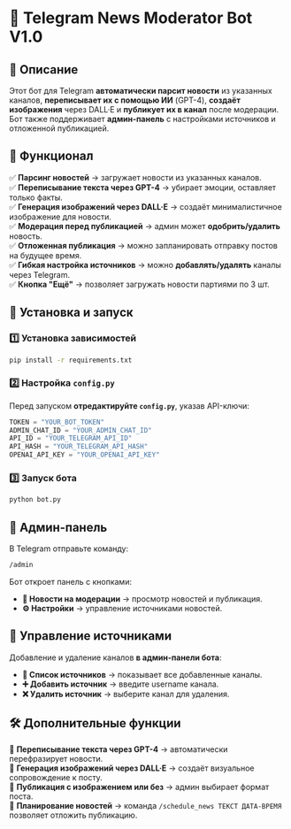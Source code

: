 
# 📰 Telegram News Moderator Bot V1.0

## 📌 Описание
Этот бот для Telegram **автоматически парсит новости** из указанных каналов, **переписывает их с помощью ИИ** (GPT-4), **создаёт изображения** через DALL·E и **публикует их в канал** после модерации. Бот также поддерживает **админ-панель** с настройками источников и отложенной публикацией.

## 🎯 Функционал
✅ **Парсинг новостей** → загружает новости из указанных каналов.  
✅ **Переписывание текста через GPT-4** → убирает эмоции, оставляет только факты.  
✅ **Генерация изображений через DALL·E** → создаёт минималистичное изображение для новости.  
✅ **Модерация перед публикацией** → админ может **одобрить/удалить** новость.  
✅ **Отложенная публикация** → можно запланировать отправку постов на будущее время.  
✅ **Гибкая настройка источников** → можно **добавлять/удалять** каналы через Telegram.  
✅ **Кнопка "Ещё"** → позволяет загружать новости партиями по 3 шт.  

## 🚀 Установка и запуск
### 1️⃣ Установка зависимостей
```bash
pip install -r requirements.txt
```

### 2️⃣ Настройка `config.py`
Перед запуском **отредактируйте `config.py`**, указав API-ключи:
```python
TOKEN = "YOUR_BOT_TOKEN"
ADMIN_CHAT_ID = "YOUR_ADMIN_CHAT_ID"
API_ID = "YOUR_TELEGRAM_API_ID"
API_HASH = "YOUR_TELEGRAM_API_HASH"
OPENAI_API_KEY = "YOUR_OPENAI_API_KEY"
```

### 3️⃣ Запуск бота
```bash
python bot.py
```

## 📖 Админ-панель
В Telegram отправьте команду:
```bash
/admin
```
Бот откроет панель с кнопками:
- **📢 Новости на модерации** → просмотр новостей и публикация.
- **⚙ Настройки** → управление источниками новостей.

## 📡 Управление источниками
Добавление и удаление каналов **в админ-панели бота**:
- **📜 Список источников** → показывает все добавленные каналы.
- **➕ Добавить источник** → введите username канала.
- **❌ Удалить источник** → выберите канал для удаления.

## 🛠 Дополнительные функции
📌 **Переписывание текста через GPT-4** → автоматически перефразирует новости.  
📌 **Генерация изображений через DALL·E** → создаёт визуальное сопровождение к посту.  
📌 **Публикация с изображением или без** → админ выбирает формат поста.  
📌 **Планирование новостей** → команда `/schedule_news ТЕКСТ ДАТА-ВРЕМЯ` позволяет отложить публикацию.  


